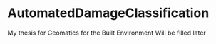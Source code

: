 # AutomatedDamageClassification
My thesis for Geomatics for the Built Environment
Will be filled later
